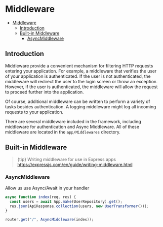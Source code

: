 # Middleware

- [Middleware](#middleware)
    - [Introduction](#introduction)
    - [Built-in Middleware](#built-in-middleware)
        - [AsyncMiddleware](#asyncmiddleware)

<a name="introduction"></a>

## Introduction

Middleware provide a convenient mechanism for filtering HTTP requests entering your application. For example, a middleware that verifies the user of your application is authenticated. If the user is not authenticated, the middleware will redirect the user to the login screen or throw an exception. However, if the user is authenticated, the middleware will allow the request to proceed further into the application.

Of course, additional middleware can be written to perform a variety of tasks besides authentication. A logging middleware might log all incoming requests to your application.

There are several middleware included in the framework, including middleware for authentication and Async Middleware. All of these middleware are located in the `app/Middlewares` directory.

<a name="defining-middleware"></a>

## Built-in Middleware

> {tip} Writing middleware for use in Express apps https://expressjs.com/en/guide/writing-middleware.html

### AsyncMiddleware

Allow us use Async/Await in your handler

```javascript
async function index(req, res) {
  const users = await App.make(UserRepository).get();
  res.json(ApiResponse.collection(users, new UserTransformer()));
}

router.get("/", AsyncMiddleware(index));
```
